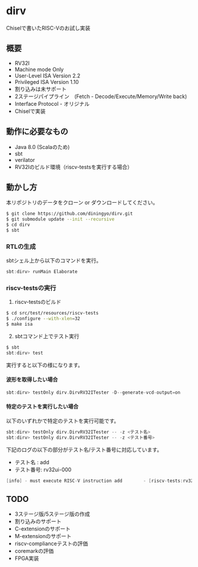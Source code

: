 # dirv

Chiselで書いたRISC-Vのお試し実装

## 概要

- RV32I
- Machine mode Only
- User-Level ISA Version 2.2
- Privileged ISA Version 1.10
- 割り込みは未サポート
- 2ステージパイプライン　(Fetch - Decode/Execute/Memory/Write back)
- Interface Protocol - オリジナル
- Chiselで実装

## 動作に必要なもの

- Java 8.0 (Scalaのため)
- sbt
- verilator
- RV32Iのビルド環境（riscv-testsを実行する場合）

## 動かし方

本リポジトリのデータをクローン or ダウンロードしてください。

```bash
$ git clone https://github.com/diningyo/dirv.git
$ git submodule update --init --recursive
$ cd dirv
$ sbt
```

### RTLの生成

sbtシェル上から以下のコマンドを実行。

```scala
sbt:dirv> runMain Elaborate
```

### riscv-testsの実行

1. riscv-testsのビルド

```bash
$ cd src/test/resources/riscv-tests
$ ./configure --with-xlen=32
$ make isa
```

2. sbtコマンド上でテスト実行

```scala
$ sbt
sbt:dirv> test
```

実行すると以下の様になります。


#### 波形を取得したい場合

```scala
sbt:dirv> testOnly dirv.DirvRV32ITester -D--generate-vcd-output=on
```

#### 特定のテストを実行したい場合

以下のいずれかで特定のテストを実行可能です。

```scala
sbt:dirv> testOnly dirv.DirvRV32ITester -- -z <テスト名>
sbt:dirv> testOnly dirv.DirvRV32ITester -- -z <テスト番号>
```

下記のログの以下の部分がテスト名/テスト番号に対応しています。

 - テスト名  : add
 - テスト番号: rv32ui-000 

```scala
[info] - must execute RISC-V instruction add        - [riscv-tests:rv32ui-000]
```

## TODO

- 3ステージ版/5ステージ版の作成
- 割り込みのサポート
- C-extensionのサポート
- M-extensionのサポート
- riscv-complianceテストの評価
- coremarkの評価
- FPGA実装